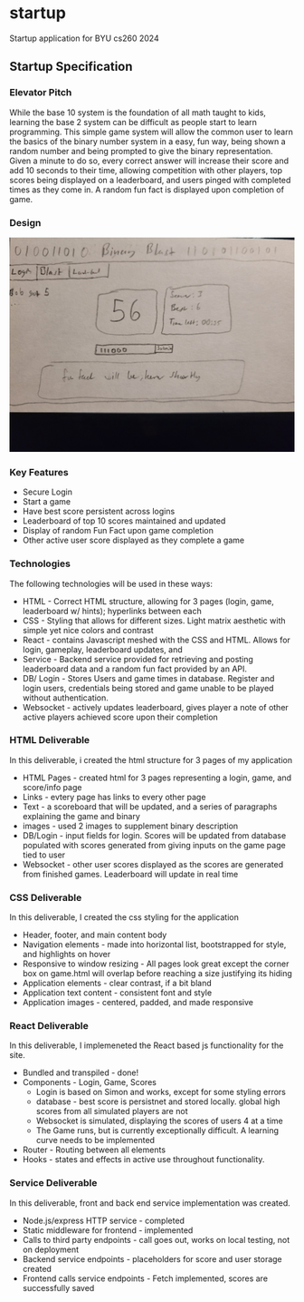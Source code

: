 # startup
Startup application for BYU cs260 2024

## Startup Specification

### Elevator Pitch

While the base 10 system is the foundation of all math taught to kids, learning the base 2 system can be difficult as people start to learn programming. This simple game system will allow the common user to learn the basics of the binary number system in a easy, fun way, being shown a random number and being prompted to give the binary representation. Given a minute to do so, every correct answer will increase their score and add 10 seconds to their time, allowing competition with other players, top scores being displayed on a leaderboard, and users pinged with completed times as they come in. A random fun fact is displayed upon completion of game.

### Design

![BinaryBlast](public/BinaryBlast.jpg)

### Key Features

* Secure Login
* Start a game
* Have best score persistent across logins
* Leaderboard of top 10 scores maintained and updated
* Display of random Fun Fact upon game completion
* Other active user score displayed as they complete a game

### Technologies

The following technologies will be used in these ways:

- HTML - Correct HTML structure, allowing for 3 pages (login, game, leaderboard w/ hints); hyperlinks between each
- CSS - Styling that allows for different sizes. Light matrix aesthetic with simple yet nice colors and contrast
- React - contains Javascript meshed with the CSS and HTML. Allows for login, gameplay, leaderboard updates, and 
- Service - Backend service provided for retrieving and posting leaderboard data and a random fun fact provided by an API.
- DB/ Login - Stores Users and game times in database. Register and login users, credentials being stored and game unable to be played without authentication.
- Websocket - actively updates leaderboard, gives player a note of other active players achieved score upon their completion

### HTML Deliverable

In this deliverable, i created the html structure for 3 pages of my application

- HTML Pages - created html for 3 pages representing a login, game, and score/info page
- Links - evtery page has links to every other page
- Text - a scoreboard that will be updated, and a series of paragraphs explaining the game and binary
- images - used 2 images to supplement binary description
- DB/Login - input fields for login. Scores will be updated from database populated with scores generated from giving inputs on the game page tied to user
- Websocket - other user scores displayed as the scores are generated from finished games. Leaderboard will update in real time

### CSS Deliverable

In this deliverable, I created the css styling for the application

- Header, footer, and main content body
- Navigation elements - made into horizontal list, bootstrapped for style, and highlights on hover
- Responsive to window resizing - All pages look great except the corner box on game.html will overlap before reaching a size justifying its hiding
- Application elements - clear contrast, if a bit bland
- Application text content - consistent font and style
- Application images - centered, padded, and made responsive

### React Deliverable

In this deliverable, I implemeneted the React based js functionality for the site.

- Bundled and transpiled - done!
- Components - Login, Game, Scores
    - Login is based on Simon and works, except for some styling errors
    - database - best score is persistnet and stored locally. global high scores from all simulated players are not
    - Websocket is simulated, displaying the scores of users 4 at a time
    - The Game runs, but is currently exceptionally difficult. A learning curve needs to be implemented
- Router - Routing between all elements
- Hooks - states and effects in active use throughout functionality.

### Service Deliverable

In this deliverable, front and back end service implementation was created.

- Node.js/express HTTP service - completed
- Static middleware for frontend - implemented
- Calls to third party endpoints - call goes out, works on local testing, not on deployment
- Backend service endpoints - placeholders for score and user storage created
- Frontend calls service endpoints - Fetch implemented, scores are successfully saved

